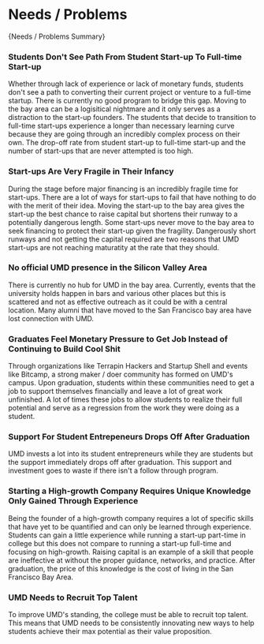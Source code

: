# Needs / Problems

{Needs / Problems Summary}

### Students Don't See Path From Student Start-up To Full-time Start-up

Whether through lack of experience or lack of monetary funds, students don't see a path to converting their current project or venture to a full-time startup. There is currently no good program to bridge this gap. Moving to the bay area can be a logisitical nightmare and it only serves as a distraction to the start-up founders. The students that decide to transition to full-time start-ups experience a longer than necessary learning curve because they are going through an incredibly complex process on their own. The drop-off rate from student start-up to full-time start-up and the number of start-ups that are never attempted is too high.

### Start-ups Are Very Fragile in Their Infancy

During the stage before major financing is an incredibly fragile time for start-ups. There are a lot of ways for start-ups to fail that have nothing to do with the merit of their idea. Moving the start-up to the bay area gives the start-up the best chance to raise capital but shortens their runway to a potentially dangerous length. Some start-ups never move to the bay area to seek financing to protect their start-up given the fragility. Dangerously short runways and not getting the capital required are two reasons that UMD start-ups are not reaching maturatity at the rate that they should.

### No official UMD presence in the Silicon Valley Area

There is currently no hub for UMD in the bay area. Currently, events that the university holds happen in bars and various other places but this is scattered and not as effective outreach as it could be with a central location. Many alumni that have moved to the  San Francisco bay area have lost connection with UMD.

### Graduates Feel Monetary Pressure to Get Job Instead of Continuing to Build Cool Shit

Through organizations like Terrapin Hackers and Startup Shell and events like Bitcamp, a strong maker / doer community has formed on UMD's campus. Upon graduation, students within these communities need to get a job to support themselves financially and leave a lot of great work unfinished. A lot of times these jobs to allow students to realize their full potential and serve as a regression from the work they were doing as a student.

### Support For Student Entrepeneurs Drops Off After Graduation

UMD invests a lot into its student entrepreneurs while they are students but the support immediately drops off after graduation. This support and investment goes to waste if there isn't a follow through program.

### Starting a High-growth Company Requires Unique Knowledge Only Gained Through Experience

Being the founder of a high-growth company requires a lot of specific skills that have yet to be quantified and can only be learned through experience. Students can gain a little experience while running a start-up part-time in college but this does not compare to running a start-up full-time and focusing on high-growth. Raising capital is an example of a skill that people are ineffective at without the proper guidance, networks, and practice. After graduation, the price of this knowledge is the cost of living in the San Francisco Bay Area.

### UMD Needs to Recruit Top Talent

To improve UMD's standing, the college must be able to recruit top talent. This means that UMD needs to be consistently innovating new ways to help students achieve their max potential as their value proposition. 